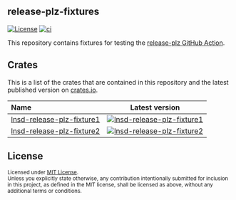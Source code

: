 release-plz-fixtures
--------------------

[![License](https://img.shields.io/badge/License-MIT-blue.svg)](LICENSE)
[![ci](https://github.com/LNSD/release-plz-fixtures/actions/workflows/ci.yml/badge.svg)](https://github.com/LNSD/release-plz-fixtures/actions/workflows/ci.yml)

This repository contains fixtures for testing the [release-plz GitHub Action](https://github.com/MarcoIeni/release-plz-action).

## Crates

This is a list of the crates that are contained in this repository and the latest published version on [crates.io](https://crates.io).

| Name                                                       |                                                                Latest version                                                                 |
|:-----------------------------------------------------------|:---------------------------------------------------------------------------------------------------------------------------------------------:|
| [lnsd-release-plz-fixture1](./crates/release-plz-fixture1) | [![lnsd-release-plz-fixture1](https://img.shields.io/crates/v/lnsd-release-plz-fixture1)](https://crates.io/crates/lnsd-release-plz-fixture1) |
| [lnsd-release-plz-fixture2](./crates/release-plz-fixture2) | [![lnsd-release-plz-fixture2](https://img.shields.io/crates/v/lnsd-release-plz-fixture2)](https://crates.io/crates/lnsd-release-plz-fixture2) |


## License

<sup>
Licensed under <a href="LICENSE">MIT License</a>.
</sup>

<br>

<sub>
Unless you explicitly state otherwise, any contribution intentionally submitted
for inclusion in this project, as defined in the MIT license, shall be 
licensed as above, without any additional terms or conditions.
</sub>
